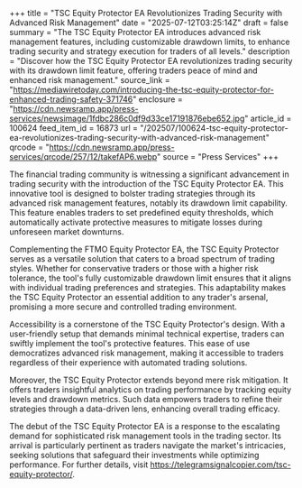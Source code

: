 +++
title = "TSC Equity Protector EA Revolutionizes Trading Security with Advanced Risk Management"
date = "2025-07-12T03:25:14Z"
draft = false
summary = "The TSC Equity Protector EA introduces advanced risk management features, including customizable drawdown limits, to enhance trading security and strategy execution for traders of all levels."
description = "Discover how the TSC Equity Protector EA revolutionizes trading security with its drawdown limit feature, offering traders peace of mind and enhanced risk management."
source_link = "https://mediawiretoday.com/introducing-the-tsc-equity-protector-for-enhanced-trading-safety-371746"
enclosure = "https://cdn.newsramp.app/press-services/newsimage/1fdbc286c0df9d33ce17191876ebe652.jpg"
article_id = 100624
feed_item_id = 16873
url = "/202507/100624-tsc-equity-protector-ea-revolutionizes-trading-security-with-advanced-risk-management"
qrcode = "https://cdn.newsramp.app/press-services/qrcode/257/12/takefAP6.webp"
source = "Press Services"
+++

<p>The financial trading community is witnessing a significant advancement in trading security with the introduction of the TSC Equity Protector EA. This innovative tool is designed to bolster trading strategies through its advanced risk management features, notably its drawdown limit capability. This feature enables traders to set predefined equity thresholds, which automatically activate protective measures to mitigate losses during unforeseen market downturns.</p><p>Complementing the FTMO Equity Protector EA, the TSC Equity Protector serves as a versatile solution that caters to a broad spectrum of trading styles. Whether for conservative traders or those with a higher risk tolerance, the tool's fully customizable drawdown limit ensures that it aligns with individual trading preferences and strategies. This adaptability makes the TSC Equity Protector an essential addition to any trader's arsenal, promising a more secure and controlled trading environment.</p><p>Accessibility is a cornerstone of the TSC Equity Protector's design. With a user-friendly setup that demands minimal technical expertise, traders can swiftly implement the tool's protective features. This ease of use democratizes advanced risk management, making it accessible to traders regardless of their experience with automated trading solutions.</p><p>Moreover, the TSC Equity Protector extends beyond mere risk mitigation. It offers traders insightful analytics on trading performance by tracking equity levels and drawdown metrics. Such data empowers traders to refine their strategies through a data-driven lens, enhancing overall trading efficacy.</p><p>The debut of the TSC Equity Protector EA is a response to the escalating demand for sophisticated risk management tools in the trading sector. Its arrival is particularly pertinent as traders navigate the market's intricacies, seeking solutions that safeguard their investments while optimizing performance. For further details, visit <a href="https://telegramsignalcopier.com/tsc-equity-protector/" rel="nofollow" target="_blank">https://telegramsignalcopier.com/tsc-equity-protector/</a>.</p>